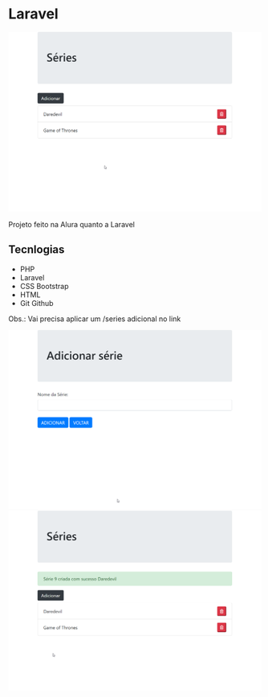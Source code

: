 # Laravel

![preview](./.github/preview1.png)

Projeto feito na Alura quanto a Laravel

## Tecnlogias

- PHP
- Laravel
- CSS Bootstrap
- HTML
- Git Github

Obs.: Vai precisa aplicar um /series adicional no link

![preview](./.github/preview2.png)
![preview](./.github/preview3.png)
